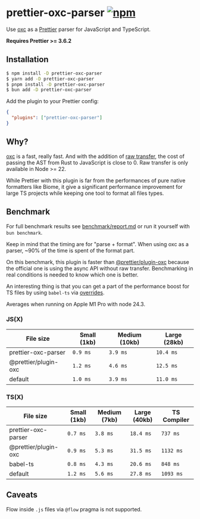 # prettier-oxc-parser [![npm](https://img.shields.io/npm/v/prettier-oxc-parser)](https://www.npmjs.com/package/prettier-oxc-parser)

Use [oxc](https://github.com/oxc-project/oxc) as a [Prettier](https://prettier.io/) parser for JavaScript and TypeScript.

**Requires Prettier >= 3.6.2**

## Installation

```sh
$ npm install -D prettier-oxc-parser
$ yarn add -D prettier-oxc-parser
$ pnpm install -D prettier-oxc-parser
$ bun add -D prettier-oxc-parser
```

Add the plugin to your Prettier config:

```json
{
  "plugins": ["prettier-oxc-parser"]
}
```

## Why?

[oxc](https://github.com/oxc-project/oxc) is a fast, really fast. And with the addition of [raw transfer](https://github.com/oxc-project/oxc/pull/9516), the cost of passing the AST from Rust to JavaScript is close to 0. Raw transfer is only available in Node >= 22.

While Prettier with this plugin is far from the performances of pure native formatters like Biome, it give a significant performance improvement for large TS projects while keeping one tool to format all files types.

## Benchmark

For full benchmark results see [benchmark/report.md](benchmark/report.md) or run it yourself with `bun benchmark`.

Keep in mind that the timing are for "parse + format". When using oxc as a parser, ~90% of the time is spent of the format part.

On this benchmark, this plugin is faster than [@prettier/plugin-oxc](https://www.npmjs.com/package/@prettier/plugin-oxc) because the official one is using the async API without raw transfer. Benchmarking in real conditions is needed to know which one is better.

An interesting thing is that you can get a part of the performance boost for TS files by using `babel-ts` via [overrides](https://prettier.io/docs/configuration#setting-the-parser-options).

Averages when running on Apple M1 Pro with node 24.3.

### JS(X)

| File size            | Small (1kb) | Medium (10kb) | Large (28kb) |
| -------------------- | ----------- | ------------- | ------------ |
| prettier-oxc-parser  | `0.9 ms`    | `3.9 ms`      | `10.4 ms`    |
| @prettier/plugin-oxc | `1.2 ms`    | `4.6 ms`      | `12.5 ms`    |
| default              | `1.0 ms`    | `3.9 ms`      | `11.0 ms`    |

### TS(X)

| File size            | Small (1kb) | Medium (7kb) | Large (40kb) | TS Compiler |
| -------------------- | ----------- | ------------ | ------------ | ----------- |
| prettier-oxc-parser  | `0.7 ms`    | `3.8 ms`     | `18.4 ms`    | `737 ms`    |
| @prettier/plugin-oxc | `0.9 ms`    | `5.3 ms`     | `31.5 ms`    | `1132 ms`   |
| babel-ts             | `0.8 ms`    | `4.3 ms`     | `20.6 ms`    | `848 ms`    |
| default              | `1.2 ms`    | `5.6 ms`     | `27.8 ms`    | `1093 ms`   |

## Caveats

Flow inside `.js` files via `@flow` pragma is not supported.
